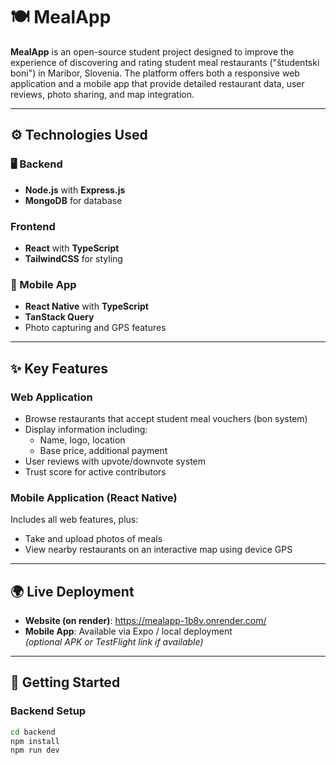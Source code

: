# 🍽️ MealApp

**MealApp** is an open-source student project designed to improve the experience of discovering and rating student meal restaurants ("študentski boni") in Maribor, Slovenia. The platform offers both a responsive web application and a mobile app that provide detailed restaurant data, user reviews, photo sharing, and map integration.

---

## ⚙️ Technologies Used

### 🖥 Backend
- **Node.js** with **Express.js**
- **MongoDB** for database

### Frontend
- **React** with **TypeScript**
- **TailwindCSS** for styling

### 📱 Mobile App
- **React Native** with **TypeScript**
- **TanStack Query**
- Photo capturing and GPS features

---

## ✨ Key Features

### Web Application
- Browse restaurants that accept student meal vouchers (bon system)
- Display information including:
  - Name, logo, location
  - Base price, additional payment
- User reviews with upvote/downvote system
- Trust score for active contributors

### Mobile Application (React Native)
Includes all web features, plus:
- Take and upload photos of meals
- View nearby restaurants on an interactive map using device GPS

---

## 🌍 Live Deployment

- **Website (on render)**: https://mealapp-1b8v.onrender.com/
- **Mobile App**: Available via Expo / local deployment  
  *(optional APK or TestFlight link if available)*

---

## 🚀 Getting Started

### Backend Setup
```bash
cd backend
npm install
npm run dev
